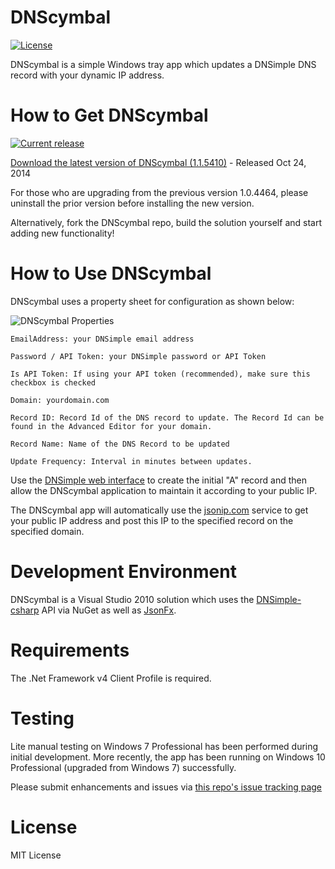 DNScymbal
=========
[![License](https://img.shields.io/badge/license-MIT-red.svg)](http://opensource.org/licenses/MIT)


DNScymbal is a simple Windows tray app which updates a DNSimple DNS record with your dynamic IP address. 


How to Get DNScymbal
====================

[![Current release](https://img.shields.io/github/release/dwdii/DNScymbal.svg)](https://github.com/dwdii/DNScymbal/releases/tag/v1.1.5410)


[Download the latest version of DNScymbal (1.1.5410)](https://github.com/dwdii/DNScymbal/releases/download/v1.1.5410/DNScymbalSetup-1.1.5410.msi) - Released Oct 24, 2014

For those who are upgrading from the previous version 1.0.4464, please uninstall the prior version before installing the new version.

Alternatively, fork the DNScymbal repo, build the solution yourself and start adding new functionality! 

How to Use DNScymbal
====================
DNScymbal uses a property sheet for configuration as shown below:

![DNScymbal Properties](https://raw.github.com/dwdii/DNScymbal/master/readme/DnsCymbalProperties.png "DNScymbal Properties")

    EmailAddress: your DNSimple email address

    Password / API Token: your DNSimple password or API Token

	Is API Token: If using your API token (recommended), make sure this checkbox is checked

    Domain: yourdomain.com

    Record ID: Record Id of the DNS record to update. The Record Id can be found in the Advanced Editor for your domain.

    Record Name: Name of the DNS Record to be updated

    Update Frequency: Interval in minutes between updates.

Use the [DNSimple web interface](https://dnsimple.com/domains) to create the initial "A" record and then allow the DNScymbal application to maintain it according to your public IP.

The DNScymbal app will automatically use the [jsonip.com](http://jsonip.com/) service to get your public IP address
and post this IP to the specified record on the specified domain.

Development Environment
=======================
DNScymbal is a Visual Studio 2010 solution which uses the [DNSimple-csharp](https://github.com/anderly/dnsimple-csharp) API via NuGet 
as well as [JsonFx](https://github.com/jsonfx/jsonfx).

Requirements
============
The .Net Framework v4 Client Profile is required.

Testing
=======
Lite manual testing on Windows 7 Professional has been performed during initial development. 
More recently, the app has been running on Windows 10 Professional (upgraded from Windows 7) successfully.

Please submit enhancements and issues via [this repo's issue tracking page](https://github.com/dwdii/DNScymbal/issues)

License
=======
MIT License

